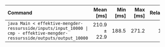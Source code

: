 | Command | Mean [ms] | Min [ms] | Max [ms] | Relative |
|:---|---:|---:|---:|---:|
| `java Main < effektive-mengder-ressursside/inputs/input_10000 \| cmp - effektive-mengder-ressursside/outputs/output_10000` | 210.9 ± 22.9 | 188.5 | 271.2 | 1.00 |
